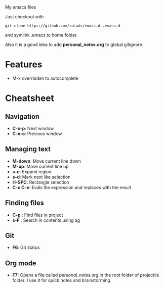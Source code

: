 My emacs files

Just checkout with

```
git clone https://github.com/rafadc/emacs.d .emacs.d
```

and symlink .emacs to home folder.

Also it is a good idea to add **personal_notes.org** to global gitignore.

# Features

- M-x overridden to autocomplete

# Cheatsheet

## Navigation

- **C-x-p**: Next window
- **C-x-o**: Previous window

## Managing text

- **M-down**: Move current line down
- **M-up**: Move current line up
- **s-e**: Expand region
- **s-d**: Mark next like selection
- **H-SPC**: Rectangle selection
- **C-c C-e**: Evals the expression and replaces with the result

## Finding files

- **C-p** : Find files in project
- **s-F** : Search in contents using ag

## Git

- **F6**: Git status

## Org mode

- **F7**: Opens a file called *personal_notes.org* in the root folder of projectile folder. I use it for quick notes and brainstorming.
